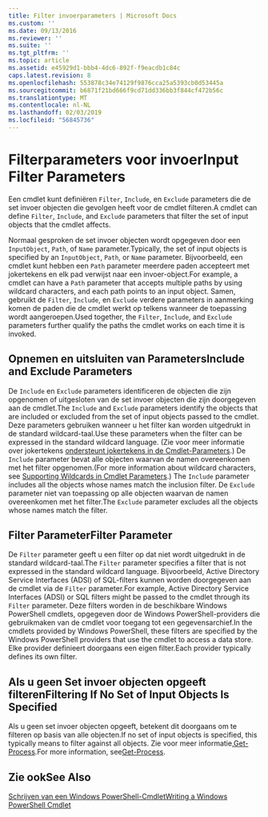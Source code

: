 ```yaml
---
title: Filter invoerparameters | Microsoft Docs
ms.custom: ''
ms.date: 09/13/2016
ms.reviewer: ''
ms.suite: ''
ms.tgt_pltfrm: ''
ms.topic: article
ms.assetid: e45929d1-bbb4-4dc6-892f-f9eacdb1c84c
caps.latest.revision: 8
ms.openlocfilehash: 553878c34e74129f9876cca25a5393cb0d53445a
ms.sourcegitcommit: b6871f21bd666f9cd71dd336bb3f844cf472b56c
ms.translationtype: MT
ms.contentlocale: nl-NL
ms.lasthandoff: 02/03/2019
ms.locfileid: "56845736"
---
```

# <a name="input-filter-parameters"></a><span data-ttu-id="47c12-102">Filterparameters voor invoer</span><span class="sxs-lookup"><span data-stu-id="47c12-102">Input Filter Parameters</span></span>

<span data-ttu-id="47c12-103">Een cmdlet kunt definiëren `Filter`, `Include`, en `Exclude` parameters die de set invoer objecten die gevolgen heeft voor de cmdlet filteren.</span><span class="sxs-lookup"><span data-stu-id="47c12-103">A cmdlet can define `Filter`, `Include`, and `Exclude` parameters that filter the set of input objects that the cmdlet affects.</span></span>

<span data-ttu-id="47c12-104">Normaal gesproken de set invoer objecten wordt opgegeven door een `InputObject`, `Path`, of `Name` parameter.</span><span class="sxs-lookup"><span data-stu-id="47c12-104">Typically, the set of input objects is specified by an `InputObject`, `Path`, or `Name` parameter.</span></span> <span data-ttu-id="47c12-105">Bijvoorbeeld, een cmdlet kunt hebben een `Path` parameter meerdere paden accepteert met jokertekens en elk pad verwijst naar een invoer-object.</span><span class="sxs-lookup"><span data-stu-id="47c12-105">For example, a cmdlet can have a `Path` parameter that accepts multiple paths by using wildcard characters, and each path points to an input object.</span></span> <span data-ttu-id="47c12-106">Samen, gebruikt de `Filter`, `Include`, en `Exclude` verdere parameters in aanmerking komen de paden die de cmdlet werkt op telkens wanneer de toepassing wordt aangeroepen.</span><span class="sxs-lookup"><span data-stu-id="47c12-106">Used together, the `Filter`, `Include`, and `Exclude` parameters further qualify the paths the cmdlet works on each time it is invoked.</span></span>

## <a name="include-and-exclude-parameters"></a><span data-ttu-id="47c12-107">Opnemen en uitsluiten van Parameters</span><span class="sxs-lookup"><span data-stu-id="47c12-107">Include and Exclude Parameters</span></span>

<span data-ttu-id="47c12-108">De `Include` en `Exclude` parameters identificeren de objecten die zijn opgenomen of uitgesloten van de set invoer objecten die zijn doorgegeven aan de cmdlet.</span><span class="sxs-lookup"><span data-stu-id="47c12-108">The `Include` and `Exclude` parameters identify the objects that are included or excluded from the set of input objects passed to the cmdlet.</span></span> <span data-ttu-id="47c12-109">Deze parameters gebruiken wanneer u het filter kan worden uitgedrukt in de standard wildcard-taal.</span><span class="sxs-lookup"><span data-stu-id="47c12-109">Use these parameters when the filter can be expressed in the standard wildcard language.</span></span> <span data-ttu-id="47c12-110">(Zie voor meer informatie over jokertekens [ondersteunt jokertekens in de Cmdlet-Parameters](./supporting-wildcard-characters-in-cmdlet-parameters.md).) De `Include` parameter bevat alle objecten waarvan de namen overeenkomen met het filter opgenomen.</span><span class="sxs-lookup"><span data-stu-id="47c12-110">(For more information about wildcard characters, see [Supporting Wildcards in Cmdlet Parameters](./supporting-wildcard-characters-in-cmdlet-parameters.md).) The `Include` parameter includes all the objects whose names match the inclusion filter.</span></span> <span data-ttu-id="47c12-111">De `Exclude` parameter niet van toepassing op alle objecten waarvan de namen overeenkomen met het filter.</span><span class="sxs-lookup"><span data-stu-id="47c12-111">The `Exclude` parameter excludes all the objects whose names match the filter.</span></span>

## <a name="filter-parameter"></a><span data-ttu-id="47c12-112">Filter Parameter</span><span class="sxs-lookup"><span data-stu-id="47c12-112">Filter Parameter</span></span>

<span data-ttu-id="47c12-113">De `Filter` parameter geeft u een filter op dat niet wordt uitgedrukt in de standard wildcard-taal.</span><span class="sxs-lookup"><span data-stu-id="47c12-113">The `Filter` parameter specifies a filter that is not expressed in the standard wildcard language.</span></span> <span data-ttu-id="47c12-114">Bijvoorbeeld, Active Directory Service Interfaces (ADSI) of SQL-filters kunnen worden doorgegeven aan de cmdlet via de `Filter` parameter.</span><span class="sxs-lookup"><span data-stu-id="47c12-114">For example, Active Directory Service Interfaces (ADSI) or SQL filters might be passed to the cmdlet through its `Filter` parameter.</span></span> <span data-ttu-id="47c12-115">Deze filters worden in de beschikbare Windows PowerShell cmdlets, opgegeven door de Windows PowerShell-providers die gebruikmaken van de cmdlet voor toegang tot een gegevensarchief.</span><span class="sxs-lookup"><span data-stu-id="47c12-115">In the cmdlets provided by Windows PowerShell, these filters are specified by the Windows PowerShell providers that use the cmdlet to access a data store.</span></span> <span data-ttu-id="47c12-116">Elke provider definieert doorgaans een eigen filter.</span><span class="sxs-lookup"><span data-stu-id="47c12-116">Each provider typically defines its own filter.</span></span>

## <a name="filtering-if-no-set-of-input-objects-is-specified"></a><span data-ttu-id="47c12-117">Als u geen Set invoer objecten opgeeft filteren</span><span class="sxs-lookup"><span data-stu-id="47c12-117">Filtering If No Set of Input Objects Is Specified</span></span>

<span data-ttu-id="47c12-118">Als u geen set invoer objecten opgeeft, betekent dit doorgaans om te filteren op basis van alle objecten.</span><span class="sxs-lookup"><span data-stu-id="47c12-118">If no set of input objects is specified, this typically means to filter against all objects.</span></span> <span data-ttu-id="47c12-119">Zie voor meer informatie,[Get-Process](/powershell/module/Microsoft.PowerShell.Management/Get-Process).</span><span class="sxs-lookup"><span data-stu-id="47c12-119">For more information, see[Get-Process](/powershell/module/Microsoft.PowerShell.Management/Get-Process).</span></span>

## <a name="see-also"></a><span data-ttu-id="47c12-120">Zie ook</span><span class="sxs-lookup"><span data-stu-id="47c12-120">See Also</span></span>

[<span data-ttu-id="47c12-121">Schrijven van een Windows PowerShell-Cmdlet</span><span class="sxs-lookup"><span data-stu-id="47c12-121">Writing a Windows PowerShell Cmdlet</span></span>](./writing-a-windows-powershell-cmdlet.md)